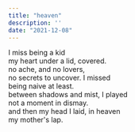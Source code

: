 ```yaml
---
title: "heaven"
description: ''
date: "2021-12-08"
---
```

I miss being a kid     
my heart under a lid, covered.     
no ache, and no lovers,     
no secrets to uncover. I missed     
being naive at least.     
between shadows and mist, I played     
not a moment in dismay.     
and then my head I laid, in heaven     
my mother's lap.     
     
     
